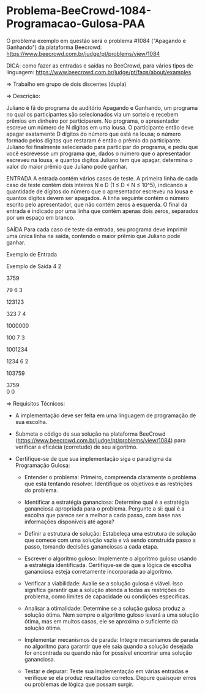
# Problema-BeeCrowd-1084-Programacao-Gulosa-PAA
O problema exemplo em questão será o problema #1084 ("Apagando e Ganhando") da plataforma Beecrowd:
https://www.beecrowd.com.br/judge/pt/problems/view/1084
         
DICA: como fazer as entradas e saídas no BeeCrowd, para vários tipos de
linguagem: https://www.beecrowd.com.br/judge/pt/faqs/about/examples

⇒ Trabalho em grupo de dois discentes (dupla)

⇒ Descrição:

Juliano é fã do programa de auditório Apagando e Ganhando, um programa no qual os participantes são selecionados via um sorteio e recebem prêmios em dinheiro por participarem. No programa, o apresentador escreve um número de N dígitos em uma lousa. O participante então deve apagar exatamente D dígitos do número que está na lousa; o número formado pelos dígitos que restaram é então o prêmio do participante. Juliano foi finalmente selecionado para participar do programa, e pediu que você escrevesse um programa que, dados o número que o apresentador escreveu na lousa, e quantos dígitos Juliano tem que apagar, determina o valor do maior prêmio que Juliano pode ganhar.

ENTRADA
A entrada contém vários casos de teste. A primeira linha de cada caso de teste contém dois inteiros N e D (1 ≤ D < N ≤ 10^5), indicando a quantidade de dígitos do número que o apresentador escreveu na lousa e quantos dígitos devem ser apagados. A linha seguinte contém o número escrito pelo apresentador, que não contém zeros à esquerda. O final da entrada é indicado por uma linha que contém apenas dois zeros, separados por um espaço em branco.

SAÍDA
Para cada caso de teste da entrada, seu programa deve imprimir uma única linha na saída, contendo o maior prêmio que Juliano pode ganhar.


Exemplo de Entrada<p>    Exemplo de Saída
4 2<p> 
3759<p>                   79
6 3<p> 
123123<p>                 323
7 4<p> 
1000000<p>                100
7 3<p> 
1001234<p>               1234
6 2<p> 
103759<p>                3759</br>
0 0 


⇒ Requisitos Técnicos:
   * A implementação deve ser feita em uma linguagem de programação de sua escolha.

   * Submeta o código de sua solução na plataforma BeeCrowd (https://www.beecrowd.com.br/judge/pt/problems/view/1084) para verificar a eficácia (corretude) de seu algoritmo.
   
  * Certifique-se de que sua implementação siga o paradigma da Programação Gulosa:

       - Entender o problema: Primeiro, compreenda claramente o problema que está tentando resolver. Identifique os objetivos e as restrições do problema.

       - Identificar a estratégia gananciosa: Determine qual é a estratégia gananciosa apropriada para o problema. Pergunte a si: qual é a escolha que parece ser a melhor a cada passo, com base nas informações disponíveis até agora?

       - Definir a estrutura de solução: Estabeleça uma estrutura de solução que comece com uma solução vazia e vá sendo construída passo a passo, tomando decisões gananciosas a cada etapa.

       - Escrever o algoritmo guloso: Implemente o algoritmo guloso usando a estratégia identificada. Certifique-se de que a lógica de escolha gananciosa esteja corretamente incorporada ao algoritmo.

       - Verificar a viabilidade: Avalie se a solução gulosa é viável. Isso significa garantir que a solução atenda a todas as restrições do problema, como limites de capacidade ou condições específicas.

       - Analisar a otimalidade: Determine se a solução gulosa produz a solução ótima. Nem sempre o algoritmo guloso levará a uma solução ótima, mas em muitos casos, ele se aproxima o suficiente da solução ótima.

       - Implementar mecanismos de parada: Integre mecanismos de parada no algoritmo para garantir que ele saia quando a solução desejada for encontrada ou quando não for possível encontrar uma solução gananciosa.

       - Testar e depurar: Teste sua implementação em várias entradas e verifique se ela produz resultados corretos. Depure quaisquer erros ou problemas de lógica que possam surgir.
